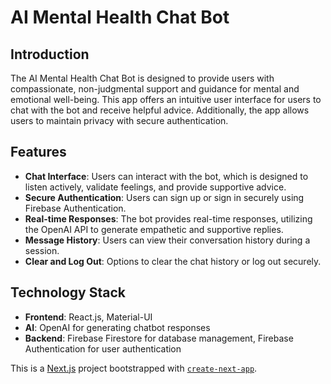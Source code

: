 # AI Mental Health Chat Bot

## Introduction
The AI Mental Health Chat Bot is designed to provide users with compassionate, non-judgmental support and guidance for mental and emotional well-being. This app offers an intuitive user interface for users to chat with the bot and receive helpful advice. Additionally, the app allows users to maintain privacy with secure authentication.

## Features
- **Chat Interface**: Users can interact with the bot, which is designed to listen actively, validate feelings, and provide supportive advice.
- **Secure Authentication**: Users can sign up or sign in securely using Firebase Authentication.
- **Real-time Responses**: The bot provides real-time responses, utilizing the OpenAI API to generate empathetic and supportive replies.
- **Message History**: Users can view their conversation history during a session.
- **Clear and Log Out**: Options to clear the chat history or log out securely.

## Technology Stack
- **Frontend**: React.js, Material-UI
- **AI**: OpenAI for generating chatbot responses
- **Backend**: Firebase Firestore for database management, Firebase Authentication for user authentication

This is a [Next.js](https://nextjs.org/) project bootstrapped with [`create-next-app`](https://github.com/vercel/next.js/tree/canary/packages/create-next-app).
